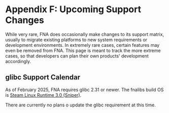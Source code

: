 # Appendix F: Upcoming Support Changes

While very rare, FNA does occasionally make changes to its support matrix, usually to migrate existing platforms to new system requirements or development environments. In extremely rare cases, certain features may even be removed from FNA. This page is meant to track the more extreme cases, so that developers can plan their own products' development accordingly.

## glibc Support Calendar

As of February 2025, FNA requires glibc 2.31 or newer. The fnalibs build OS is [Steam Linux Runtime 3.0 (Sniper)](https://gitlab.steamos.cloud/steamrt/sniper/sdk).

There are currently no plans o update the glibc requirement at this time.
